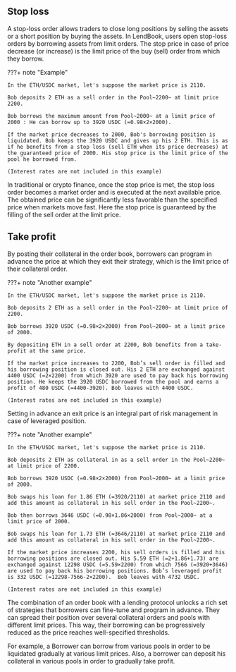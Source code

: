 
<h2 style="font-weight: bold;">Stop loss</h2>

A stop-loss order allows traders to close long positions by selling the assets or a short position by buying the assets. In LendBook, users open stop-loss orders by borrowing assets from limit orders. The stop price in case of price decrease (or increase) is the limit price of the buy (sell) order from which they borrow.



???+ note "Example"
    
    In the ETH/USDC market, let's suppose the market price is 2110.

    Bob deposits 2 ETH as a sell order in the Pool~2200~ at limit price 2200.

    Bob borrows the maximum amount from Pool~2000~ at a limit price of 2000 : He can borrow up to 3920 USDC (=0.98×2×2000). 
    
    If the market price decreases to 2000, Bob's borrowing position is liquidated. Bob keeps the 3920 USDC and gives up his 2 ETH. This is as if he benefits from a stop loss (sell ETH when its price decreases) at the guaranteed price of 2000. His stop price is the limit price of the pool he borrowed from.

    (Interest rates are not included in this example)

In traditional or crypto finance, once the stop price is met, the stop loss order becomes a market order and is executed at the next available price. The obtained price can be significantly less favorable than the specified price when markets move fast. Here the stop price is guaranteed by the filling of the sell order at the limit price.

<h2 style="font-weight: bold;">Take profit</h2>

By posting their collateral in the order book, borrowers can program in advance the price at which they exit their strategy, which is the limit price of their collateral order.

???+ note "Another example"
    
    In the ETH/USDC market, let's suppose the market price is 2110.

    Bob deposits 2 ETH as a sell order in the Pool~2200~ at limit price of 2200. 

    Bob borrows 3920 USDC (=0.98×2×2000) from Pool~2000~ at a limit price of 2000.

    By depositing ETH in a sell order at 2200, Bob benefits from a take-profit at the same price. 
    
    If the market price increases to 2200, Bob’s sell order is filled and his borrowing position is closed out. His 2 ETH are exchanged against 4400 USDC (=2×2200) from which 3920 are used to pay back his borrowing position. He keeps the 3920 USDC borrowed from the pool and earns a profit of 480 USDC (=4400-3920). Bob leaves with 4400 USDC.

    (Interest rates are not included in this example)

Setting in advance an exit price is an integral part of risk management in case of leveraged position.

???+ note "Another example"

    In the ETH/USDC market, let's suppose the market price is 2110.

    Bob deposits 2 ETH as collateral in as a sell order in the Pool~2200~ at limit price of 2200. 

    Bob borrows 3920 USDC (=0.98×2×2000) from Pool~2000~ at a limit price of 2000.

    Bob swaps his loan for 1.86 ETH (=3920/2110) at market price 2110 and add this amount as collateral in his sell order in the Pool~2200~.
    
    Bob then borrows 3646 USDC (=0.98×1.86×2000) from Pool~2000~ at a limit price of 2000. 
    
    Bob swaps his loan for 1.73 ETH (=3646/2110) at market price 2110 and add this amount as collateral in his sell order in the Pool~2200~.

    If the market price increases 2200, his sell orders is filled and his borrowing positions are closed out. His 5.59 ETH (=2+1.86+1.73) are exchanged against 12298 USDC (=5.59×2200) from which 7566 (=3920+3646) are used to pay back his borrowing positions. Bob’s leveraged profit is 332 USDC (=12298-7566-2×2200).  Bob leaves with 4732 USDC.
    
    (Interest rates are not included in this example)

The combination of an order book with a lending protocol unlocks a rich set of strategies that borrowers can fine-tune and program in advance. They can spread their position over several collateral orders and pools with different limit prices. This way, their borrowing can be progressively reduced as the price reaches well-specified thresholds. 

For example, a Borrower can borrow from various pools in order to be liquidated gradually at various limit prices. Also, a borrower can deposit his collateral in various pools in order to gradually take profit.